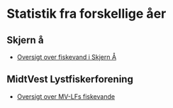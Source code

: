 # Statistik fra forskellige åer

## Skjern å

  * [Oversigt over fiskevand i Skjern Å](skjern/skjern-kort.html)
  

## MidtVest Lystfiskerforening

  * [Oversigt over MV-LFs fiskevande](mv-lf/mv-lf-kort.html)